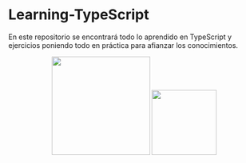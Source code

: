 # Learning-TypeScript
En este repositorio se encontrará todo lo aprendido en TypeScript y ejercicios poniendo todo en práctica para afianzar los conocimientos.

<p align="center">
  <img src="https://github.com/josedavd-07/Learning-TypeScript/assets/134252125/cd33d4ed-3efc-4915-a8bf-d40096821a43" width="197" heigth="197"/>
  <img src ="https://github.com/josedavd-07/Learning-TypeScript/assets/134252125/0fabee00-4661-4068-a8dc-83ad5657d670" width="130" heigth="130"/>
</p>
